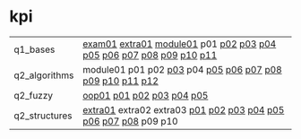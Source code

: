 # kpi

|               |                                                                                                                                                                                                                                                                                                 |
|---------------|-------------------------------------------------------------------------------------------------------------------------------------------------------------------------------------------------------------------------------------------------------------------------------------------------|
| q1_bases      | [exam01](q1_bases/exam01) [extra01](q1_bases/extra01) [module01](q1_bases/module01) p01 [p02](q1_bases/p02) [p03](q1_bases/p03) [p04](q1_bases/p04) [p05](q1_bases/p05) [p06](q1_bases/p06) [p07](q1_bases/p07) [p08](q1_bases/p08) [p09](q1_bases/p09) [p10](q1_bases/p10) [p11](q1_bases/p11) |
| q2_algorithms | module01 p01 p02 [p03](q2_algorithms/p03) p04 [p05](q2_algorithms/p05) [p06](q2_algorithms/p06) [p07](q2_algorithms/p07) [p08](q2_algorithms/p08) [p09](q2_algorithms/p09) [p10](q2_algorithms/p10) [p11](q2_algorithms/p11) [p12](q2_algorithms/p12)                                           |
| q2_fuzzy      | [oop01](q2_fuzzy/oop01) [p01](q2_fuzzy/p01) [p02](q2_fuzzy/p02) [p03](q2_fuzzy/p03) [p04](q2_fuzzy/p04) [p05](q2_fuzzy/p05)                                                                                                                                                                     |
| q2_structures | [extra01](q2_structures/extra01) extra02 extra03 [p01](q2_structures/p01) [p02](q2_structures/p02) [p03](q2_structures/p03) [p04](q2_structures/p04) [p05](q2_structures/p05) [p06](q2_structures/p06) [p07](q2_structures/p07) [p08](q2_structures/p08) p09 p10                                |
